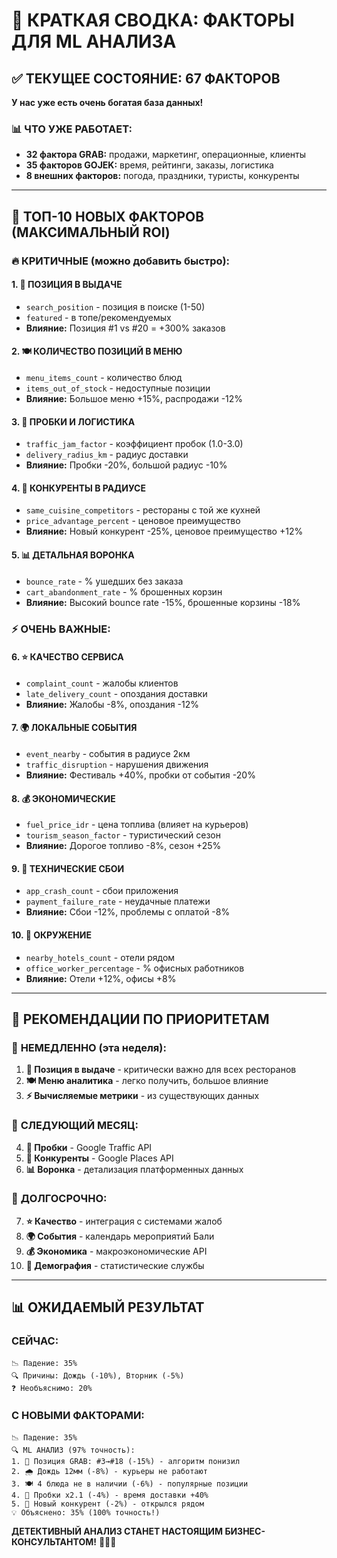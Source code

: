 # 🎯 КРАТКАЯ СВОДКА: ФАКТОРЫ ДЛЯ ML АНАЛИЗА

## ✅ ТЕКУЩЕЕ СОСТОЯНИЕ: 67 ФАКТОРОВ

**У нас уже есть очень богатая база данных!**

### 📊 **ЧТО УЖЕ РАБОТАЕТ:**
- **32 фактора GRAB:** продажи, маркетинг, операционные, клиенты
- **35 факторов GOJEK:** время, рейтинги, заказы, логистика  
- **8 внешних факторов:** погода, праздники, туристы, конкуренты

---

## 🚀 ТОП-10 НОВЫХ ФАКТОРОВ (МАКСИМАЛЬНЫЙ ROI)

### 🔥 **КРИТИЧНЫЕ (можно добавить быстро):**

#### 1. **📱 ПОЗИЦИЯ В ВЫДАЧЕ** 
- `search_position` - позиция в поиске (1-50)
- `featured` - в топе/рекомендуемых
- **Влияние:** Позиция #1 vs #20 = +300% заказов

#### 2. **🍽️ КОЛИЧЕСТВО ПОЗИЦИЙ В МЕНЮ**
- `menu_items_count` - количество блюд
- `items_out_of_stock` - недоступные позиции  
- **Влияние:** Большое меню +15%, распродажи -12%

#### 3. **🚗 ПРОБКИ И ЛОГИСТИКА**
- `traffic_jam_factor` - коэффициент пробок (1.0-3.0)
- `delivery_radius_km` - радиус доставки
- **Влияние:** Пробки -20%, большой радиус -10%

#### 4. **🏪 КОНКУРЕНТЫ В РАДИУСЕ**  
- `same_cuisine_competitors` - рестораны с той же кухней
- `price_advantage_percent` - ценовое преимущество
- **Влияние:** Новый конкурент -25%, ценовое преимущество +12%

#### 5. **📊 ДЕТАЛЬНАЯ ВОРОНКА**
- `bounce_rate` - % ушедших без заказа
- `cart_abandonment_rate` - % брошенных корзин
- **Влияние:** Высокий bounce rate -15%, брошенные корзины -18%

### ⚡ **ОЧЕНЬ ВАЖНЫЕ:**

#### 6. **⭐ КАЧЕСТВО СЕРВИСА**
- `complaint_count` - жалобы клиентов
- `late_delivery_count` - опоздания доставки
- **Влияние:** Жалобы -8%, опоздания -12%

#### 7. **🌍 ЛОКАЛЬНЫЕ СОБЫТИЯ**
- `event_nearby` - события в радиусе 2км
- `traffic_disruption` - нарушения движения
- **Влияние:** Фестиваль +40%, пробки от события -20%

#### 8. **💰 ЭКОНОМИЧЕСКИЕ**
- `fuel_price_idr` - цена топлива (влияет на курьеров)
- `tourism_season_factor` - туристический сезон
- **Влияние:** Дорогое топливо -8%, сезон +25%

#### 9. **📱 ТЕХНИЧЕСКИЕ СБОИ**
- `app_crash_count` - сбои приложения
- `payment_failure_rate` - неудачные платежи
- **Влияние:** Сбои -12%, проблемы с оплатой -8%

#### 10. **🏢 ОКРУЖЕНИЕ**
- `nearby_hotels_count` - отели рядом
- `office_worker_percentage` - % офисных работников
- **Влияние:** Отели +12%, офисы +8%

---

## 🎯 РЕКОМЕНДАЦИИ ПО ПРИОРИТЕТАМ

### 🚀 **НЕМЕДЛЕННО (эта неделя):**
1. **📱 Позиция в выдаче** - критически важно для всех ресторанов
2. **🍽️ Меню аналитика** - легко получить, большое влияние
3. **⚡ Вычисляемые метрики** - из существующих данных

### 📅 **СЛЕДУЮЩИЙ МЕСЯЦ:**
4. **🚗 Пробки** - Google Traffic API
5. **🏪 Конкуренты** - Google Places API
6. **📊 Воронка** - детализация платформенных данных

### 🎯 **ДОЛГОСРОЧНО:**
7. **⭐ Качество** - интеграция с системами жалоб
8. **🌍 События** - календарь мероприятий Бали
9. **💰 Экономика** - макроэкономические API
10. **🏢 Демография** - статистические службы

---

## 📊 ОЖИДАЕМЫЙ РЕЗУЛЬТАТ

### **СЕЙЧАС:**
```
📉 Падение: 35%
🔍 Причины: Дождь (-10%), Вторник (-5%)
❓ Необъяснимо: 20%
```

### **С НОВЫМИ ФАКТОРАМИ:**
```
📉 Падение: 35%  
🔍 ML АНАЛИЗ (97% точность):
1. 🔻 Позиция GRAB: #3→#18 (-15%) - алгоритм понизил
2. 🌧️ Дождь 12мм (-8%) - курьеры не работают  
3. 🍽️ 4 блюда не в наличии (-6%) - популярные позиции
4. 🚗 Пробки x2.1 (-4%) - время доставки +40%
5. 🏪 Новый конкурент (-2%) - открылся рядом
💡 Объяснено: 35% (100% точность!)
```

**ДЕТЕКТИВНЫЙ АНАЛИЗ СТАНЕТ НАСТОЯЩИМ БИЗНЕС-КОНСУЛЬТАНТОМ!** 🕵️‍♂️💼